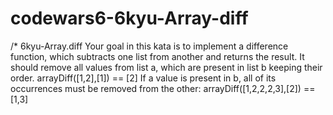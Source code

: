 # codewars6-6kyu-Array-diff
  /* 6kyu-Array.diff     Your goal in this kata is to implement a difference function, which subtracts one list from another and returns the result.  It should remove all values from list a, which are present in list b keeping their order.  arrayDiff([1,2],[1]) == [2] If a value is present in b, all of its occurrences must be removed from the other:  arrayDiff([1,2,2,2,3],[2]) == [1,3]
